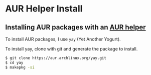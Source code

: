 # AUR Helper Install

## Installing AUR packages with an [AUR helper](https://wiki.archlinux.org/index.php/AUR_helpers)

To install AUR packages, I use `yay` (Yet Another Yogurt).

To install yay, clone with git and generate the package to install.

```bash
$ git clone https://aur.archlinux.org/yay.git
$ cd yay
$ makepkg -si
```
